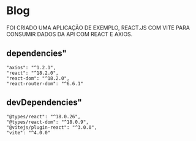 # Blog 
FOI CRIADO UMA APLICAÇÃO DE EXEMPLO, REACT.JS COM VITE PARA CONSUMIR DADOS DA API COM REACT E AXIOS.

## dependencies"
    "axios": "^1.2.1",
    "react": "^18.2.0",
    "react-dom": "^18.2.0",
    "react-router-dom": "^6.6.1"

 ## devDependencies"
    "@types/react": "^18.0.26",
    "@types/react-dom": "^18.0.9",
    "@vitejs/plugin-react": "^3.0.0",
    "vite": "^4.0.0"
  
 

